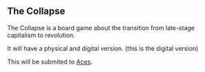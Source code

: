 ## The Collapse

The Collapse is a board game about the transition from late-stage capitalism to revolution. 

It will have a physical and digital version. (this is the digital version)

This will be submited to [Aces](https://aces.hackclub.com/).